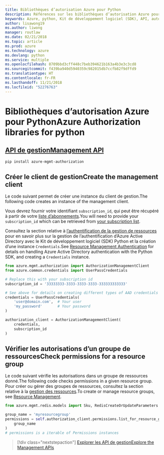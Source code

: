 ```yaml
---
title: Bibliothèques d’autorisation Azure pour Python
description: Références sur les bibliothèques d’autorisation Azure pour Python
keywords: Azure, python, Kit de développement logiciel (SDK), API, autorisation
author: lisawong19
ms.author: liwong
manager: routlaw
ms.date: 02/21/2018
ms.topic: article
ms.prod: azure
ms.technology: azure
ms.devlang: python
ms.service: multiple
ms.openlocfilehash: 8709bbd3cff448c7beb394621b163a4b3e3c3cd8
ms.sourcegitcommit: f439ba940d5940359c982015db7ccfb82f9dffd9
ms.translationtype: HT
ms.contentlocale: fr-FR
ms.lasthandoff: 11/21/2018
ms.locfileid: "52276763"
---
```

# <a name="azure-authorization-libraries-for-python"></a><span data-ttu-id="3aab9-104">Bibliothèques d’autorisation Azure pour Python</span><span class="sxs-lookup"><span data-stu-id="3aab9-104">Azure Authorization libraries for python</span></span>

## <a name="management-apipythonapioverviewazureauthorizationmanagement"></a>[<span data-ttu-id="3aab9-105">API de gestion</span><span class="sxs-lookup"><span data-stu-id="3aab9-105">Management API</span></span>](/python/api/overview/azure/authorization/management)

```bash
pip install azure-mgmt-authorization
```

## <a name="create-the-management-client"></a><span data-ttu-id="3aab9-106">Créer le client de gestion</span><span class="sxs-lookup"><span data-stu-id="3aab9-106">Create the management client</span></span>

<span data-ttu-id="3aab9-107">Le code suivant permet de créer une instance du client de gestion.</span><span class="sxs-lookup"><span data-stu-id="3aab9-107">The following code creates an instance of the management client.</span></span>

<span data-ttu-id="3aab9-108">Vous devrez fournir votre identifiant ``subscription_id``, qui peut être récupéré à partir de votre [liste d’abonnements](https://manage.windowsazure.com/#Workspaces/AdminTasks/SubscriptionMapping).</span><span class="sxs-lookup"><span data-stu-id="3aab9-108">You will need to provide your ``subscription_id`` which can be retrieved from [your subscription list](https://manage.windowsazure.com/#Workspaces/AdminTasks/SubscriptionMapping).</span></span>

<span data-ttu-id="3aab9-109">Consultez la section relative à [l’authentification de la gestion de ressources](/python/azure/python-sdk-azure-authenticate) pour en savoir plus sur la gestion de l’authentification d’Azure Active Directory avec le Kit de développement logiciel (SDK) Python et la création d’une instance ``Credentials``.</span><span class="sxs-lookup"><span data-stu-id="3aab9-109">See [Resource Management Authentication](/python/azure/python-sdk-azure-authenticate) for details on handling Azure Active Directory authentication with the Python SDK, and creating a ``Credentials`` instance.</span></span>

```python
from azure.mgmt.authorization import AuthorizationManagementClient
from azure.common.credentials import UserPassCredentials

# Replace this with your subscription id
subscription_id = '33333333-3333-3333-3333-333333333333'

# See above for details on creating different types of AAD credentials
credentials = UserPassCredentials(
    'user@domain.com',  # Your user
    'my_password'       # Your password
)

authorization_client = AuthorizationManagementClient(
    credentials,
    subscription_id
)
``` 

## <a name="check-permissions-for-a-resource-group"></a><span data-ttu-id="3aab9-110">Vérifier les autorisations d’un groupe de ressources</span><span class="sxs-lookup"><span data-stu-id="3aab9-110">Check permissions for a resource group</span></span>

<span data-ttu-id="3aab9-111">Le code suivant vérifie les autorisations dans un groupe de ressources donné.</span><span class="sxs-lookup"><span data-stu-id="3aab9-111">The following code checks permissions in a given resource group.</span></span>
<span data-ttu-id="3aab9-112">Pour créer ou gérer des groupes de ressources, consultez la section relative à la [gestion des ressources](/python/api/overview/azure/azure.mgmt.resource).</span><span class="sxs-lookup"><span data-stu-id="3aab9-112">To create or manage resource groups, see [Resource Management](/python/api/overview/azure/azure.mgmt.resource).</span></span>

```python
from azure.mgmt.redis.models import Sku, RedisCreateOrUpdateParameters

group_name = 'myresourcegroup'
permissions = self.authorization_client.permissions.list_for_resource_group(
    group_name
)
# permissions is a iterable of Permissions instances
```

> [!div class="nextstepaction"]
> [<span data-ttu-id="3aab9-113">Explorer les API de gestion</span><span class="sxs-lookup"><span data-stu-id="3aab9-113">Explore the Management APIs</span></span>](/python/api/overview/azure/authorization/management)

